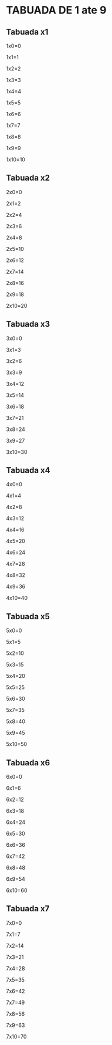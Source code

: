# TABUADA DE 1 ate 9

## Tabuada x1

1x0=0
 
1x1=1

1x2=2

1x3=3

1x4=4

1x5=5

1x6=6

1x7=7

1x8=8

1x9=9

1x10=10


## Tabuada x2

2x0=0
 
2x1=2

2x2=4

2x3=6

2x4=8

2x5=10

2x6=12

2x7=14

2x8=16

2x9=18

2x10=20


## Tabuada x3

3x0=0
 
3x1=3

3x2=6

3x3=9

3x4=12

3x5=14

3x6=18

3x7=21

3x8=24

3x9=27

3x10=30


## Tabuada x4

4x0=0
 
4x1=4

4x2=8

4x3=12

4x4=16

4x5=20

4x6=24

4x7=28

4x8=32

4x9=36

4x10=40


## Tabuada x5

5x0=0
 
5x1=5

5x2=10

5x3=15

5x4=20

5x5=25

5x6=30

5x7=35

5x8=40

5x9=45

5x10=50


## Tabuada x6

6x0=0
 
6x1=6

6x2=12

6x3=18

6x4=24

6x5=30

6x6=36

6x7=42

6x8=48

6x9=54

6x10=60


## Tabuada x7

7x0=0
 
7x1=7

7x2=14

7x3=21

7x4=28

7x5=35

7x6=42

7x7=49

7x8=56

7x9=63

7x10=70


